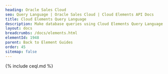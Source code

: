 ```yaml
---
heading: Oracle Sales Cloud
seo: Query Language | Oracle Sales Cloud | Cloud Elements API Docs
title: Cloud Elements Query Language
description: Make database queries using Cloud Elements Query Language.
layout: docs
breadcrumbs: /docs/elements.html
elementId: 1948
parent: Back to Element Guides
order: 45
sitemap: false
---
```


{% include ceql.md %}

